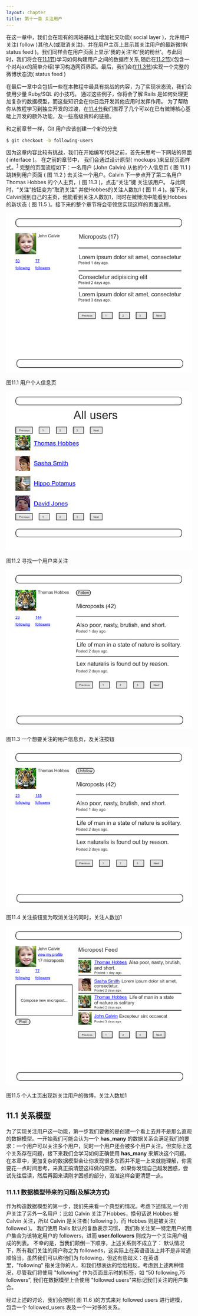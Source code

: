 ```yaml
---
layout: chapter
title: 第十一章 关注用户
---
```

在这一章中，我们会在现有的网站基础上增加社交功能( social layer )，允许用户关注( follow )其他人(或取消关注)，并在用户主页上显示其关注用户的最新微博( status feed )。我们同样会在用户页面上显示'我的关注'和'我的粉丝'。与此同时，我们将会在[11.1节](chapter11.html#sec-11-1))学习如何构建用户之间的数据库关系,随后在[11.2节](chapter11.html#sec-11-2))(包含一个对Ajax的简单介绍)学习构造网页界面。最后，我们会在[11.3节](chapter11.html#sec-11-3))实现一个完整的微博状态流( status feed )

在最后一章中会包括一些在本教程中最具有挑战的内容，为了实现状态流，我们会使用少量 Ruby/SQL 的小技巧。 通过这些例子，你将会了解 Rails 是如何处理更加复杂的数据模型，而这些知识会在你日后开发其他应用时发挥作用。 为了帮助你从教程学习到独立开发的过渡，在[11.4节](chapter11.html#sec-11-4)我们推荐了几个可以在已有微博核心基础上开发的额外功能，及一些高级资料的链接。

和之前章节一样，Git 用户应该创建一个新的分支

```sh
$ git checkout -b following-users
```

因为这章内容比较有挑战，我们在开始编写代码之前，首先来思考一下网站的界面( interface )。 在之前的章节中， 我们会通过设计原型( mockups )来呈现页面样式。<sup>[1](#fn-1)</sup> 完整的页面流程如下：一名用户 (John Calvin) 从他的个人信息页 ( 图 11.1 ) 跳转到用户页面 ( 图 11.2 ) 去关注一个用户。Calvin 下一步点开了第二名用户 Thomas Hobbes 的个人主页，( 图 11.3 )，点击“关注”键 关注该用户。 与此同时，“关注”按钮变为“取消关注” 并使Hobbes的关注人数加1 ( 图 11.4 )。接下来，Calvin回到自己的主页，他能看到关注人数加1，同时在微博流中能看到Hobbes的新状态 ( 图 11.5 )。接下来的整个章节将会带领您实现这样的页面流程。

![profile_mockup_profile_name_bootstrap](assets/images/figures/page_flow_profile_mockup_bootstrap.png)

图11.1 用户个人信息页

![profile_mockup_profile_name_bootstrap](assets/images/figures/page_flow_user_index_mockup_bootstrap.png)

图11.2 寻找一个用户来关注

![profile_mockup_profile_name_bootstrap](assets/images/figures/page_flow_other_profile_follow_button_mockup_bootstrap.png)

图11.3 一个想要关注的用户信息页，及关注按钮

![profile_mockup_profile_name_bootstrap](assets/images/figures/page_flow_other_profile_unfollow_button_mockup_bootstrap.png)

图11.4 关注按钮变为取消关注的同时，关注人数加1

![profile_mockup_profile_name_bootstrap](assets/images/figures/page_flow_home_page_feed_mockup_bootstrap.png)

图11.5 个人主页出现新关注用户的微博，关注人数加1

<h2 id="sec-11-1">11.1 关系模型</h2>

为了实现关注用户这一功能，第一步我们要做的是创建一个看上去并不是那么直观的数据模型。一开始我们可能会认为一个 **has_many** 的数据关系会满足我们的要求：一个用户可以关注多个用户，同时一个用户还会被多个用户关注。但实际上这个关系存在问题，接下来我们会学习如何正确使用 **has_many** 来解决这个问题。 在本章中，更加复杂的数据模型会让你发现很多东西并不是一上来就能理解，你需要花一点时间思考，来真正搞清楚这样做的原因。 如果你发现自己越发困惑，尝试先往后读，然后再回来读刚才困惑的部分，没准这样会更清楚一点。

<h3 id="sec-11-1-1">11.1.1 数据模型带来的问题(及解决方式) </h3>

作为构造数据模型的第一步，我们先来看一个典型的情况。考虑下述情况,一个用户关注了另外一名用户：比如 Calvin 关注了Hobbes，换句话说 Hobbes 被 Calvin 关注，所以 Calvin 是关注者( following )，而 Hobbes 则是被关注( followed )。 我们使用 Rails 默认的复数表示习惯， 我们称关注某一特定用户的用户集合为该特定用户的 followers，进而 **user.followers** 则成为一个关注用户组成的列表。 不幸的是，当我们颠倒一下顺序，上述关系则不成立了： 默认情况下，所有我们关注的用户称之为 followeds，这实际上在英语语法上并不是非常通顺恰当。虽然我们可以称他们为 following，但这有些歧义：在英语里，"following" 指关注你的人，和我们想表达的恰恰相反。考虑到上述两种情况，尽管我们将使用 "following" 作为页面显示时的标签，如 “50 following,75 followers”, 我们在数据模型上会使用 "followed users"来标记我们关注的用户集合。

经过上述的讨论，我们会按照( 图 11.6 )的方式来对 followed users 进行建模， 包含一个 followed_users 表及一个一对多的关系。












